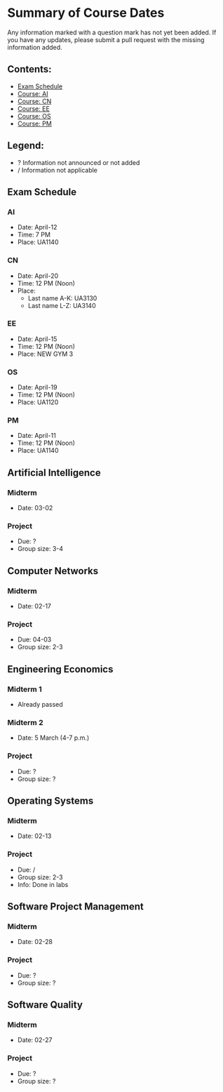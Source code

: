 # Summary of Course Dates

Any information marked with a question mark has not yet been added.
If you have any updates, please submit a pull request with the missing
information added.

## Contents:
- [Exam Schedule](#exam-schedule)
- [Course: AI](#artificial-intelligence)
- [Course: CN](#computer-networks)
- [Course: EE](#engineering-economics)
- [Course: OS](#operating-systems)
- [Course: PM](#software-project-management)

## Legend:
- ? Information not announced or not added
- / Information not applicable

## Exam Schedule
### AI
  * Date: April-12
  * Time: 7 PM
  * Place: UA1140
  
### CN
  * Date: April-20
  * Time: 12 PM (Noon)
  * Place:
    * Last name A-K: UA3130
    * Last name L-Z: UA3140
  
### EE
  * Date: April-15
  * Time: 12 PM (Noon)
  * Place: NEW GYM 3
  
### OS
  * Date: April-19
  * Time: 12 PM (Noon)
  * Place: UA1120
  

### PM
  * Date: April-11
  * Time: 12 PM (Noon)
  * Place: UA1140

## Artificial Intelligence

### Midterm

  * Date: 03-02

### Project

  * Due: ?
  * Group size: 3-4

## Computer Networks

### Midterm

  * Date: 02-17

### Project

  * Due: 04-03
  * Group size: 2-3

## Engineering Economics

### Midterm 1

  * Already passed

### Midterm 2
  
  * Date: 5 March (4-7 p.m.)

### Project

  * Due: ?
  * Group size: ?
  

## Operating Systems

### Midterm

  * Date: 02-13

### Project

  * Due: /
  * Group size: 2-3
  * Info: Done in labs

## Software Project Management

### Midterm

  * Date: 02-28

### Project

  * Due: ?
  * Group size: ?

## Software Quality

### Midterm

  * Date: 02-27

### Project

  * Due: ?
  * Group size: ?

